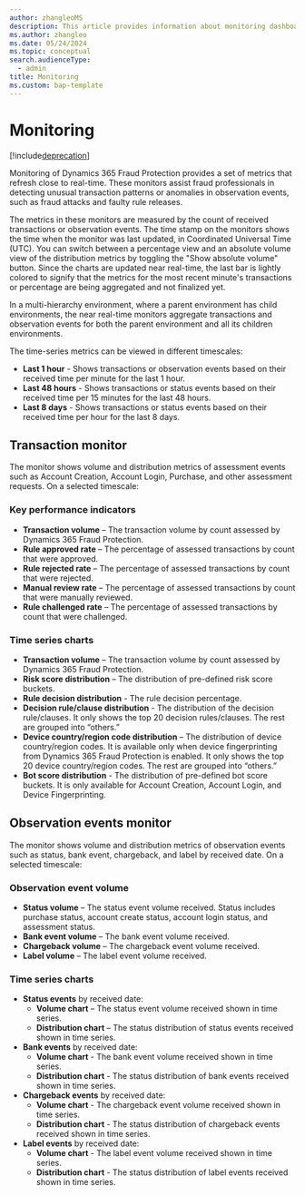 ```yaml
---
author: zhangleoMS
description: This article provides information about monitoring dashboards in Dynamics 365 Fraud Protection.
ms.author: zhangleo
ms.date: 05/24/2024
ms.topic: conceptual
search.audienceType:
  - admin
title: Monitoring
ms.custom: bap-template
---
```


# Monitoring

[!include[deprecation](includes/deprecation.md)]

Monitoring of Dynamics 365 Fraud Protection provides a set of metrics that refresh close to real-time. These monitors assist fraud professionals in detecting unusual transaction patterns or anomalies in observation events, such as fraud attacks and faulty rule releases.

The metrics in these monitors are measured by the count of received transactions or observation events. The time stamp on the monitors shows the time when the monitor was last updated, in Coordinated Universal Time (UTC). You can switch between a percentage view and an absolute volume view of the distribution metrics by toggling the "Show absolute volume" button. Since the charts are updated near real-time, the last bar is lightly colored to signify that the metrics for the most recent minute's transactions or percentage are being aggregated and not finalized yet.

In a multi-hierarchy environment, where a parent environment has child environments, the near real-time monitors aggregate transactions and observation events for both the parent environment and all its children environments. 

The time-series metrics can be viewed in different timescales: 
- **Last 1 hour** - Shows transactions or observation events based on their received time per minute for the last 1 hour.
- **Last 48 hours** - Shows transactions or status events based on their received time per 15 minutes for the last 48 hours.
- **Last 8 days** - Shows transactions or status events based on their received time per hour for the last 8 days.

## Transaction monitor
The monitor shows volume and distribution metrics of assessment events such as Account Creation, Account Login, Purchase, and other assessment requests. On a selected timescale: 
### Key performance indicators
- **Transaction volume** – The transaction volume by count assessed by Dynamics 365 Fraud Protection.
- **Rule approved rate** – The percentage of assessed transactions by count that were approved.
- **Rule rejected rate** – The percentage of assessed transactions by count that were rejected.
- **Manual review rate** – The percentage of assessed transactions by count that were manually reviewed.
- **Rule challenged rate** – The percentage of assessed transactions by count that were challenged.
### Time series charts
- **Transaction volume** – The transaction volume by count assessed by Dynamics 365 Fraud Protection.
- **Risk score distribution** – The distribution of pre-defined risk score buckets.
- **Rule decision distribution** - The rule decision percentage.
- **Decision rule/clause distribution** - The distribution of the decision rule/clauses. It only shows the top 20 decision rules/clauses. The rest are grouped into “others.”
- **Device country/region code distribution** – The distribution of device country/region codes. It is available only when device fingerprinting from Dynamics 365 Fraud Protection is enabled. It only shows the top 20 device country/region codes. The rest are grouped into “others.”
- **Bot score distribution** - The distribution of pre-defined bot score buckets. It is only available for Account Creation, Account Login, and Device Fingerprinting.

## Observation events monitor
The monitor shows volume and distribution metrics of observation events such as status, bank event, chargeback, and label by received date. On a selected timescale:

### Observation event volume
- **Status volume** – The status event volume received. Status includes purchase status, account create status, account login status, and assessment status. 
- **Bank event volume** – The bank event volume received.
- **Chargeback volume** – The chargeback event volume received.
- **Label volume** – The label event volume received.

### Time series charts
- **Status events** by received date:
  - **Volume chart** – The status event volume received shown in time series.
  - **Distribution chart** – The status distribution of status events received shown in time series.
- **Bank events** by received date:
  - **Volume chart** - The bank event volume received shown in time series.
  - **Distribution chart** - The status distribution of bank events received shown in time series.
- **Chargeback events** by received date:
  - **Volume chart** - The chargeback event volume received shown in time series.
  - **Distribution chart** - The status distribution of chargeback events received shown in time series.
- **Label events** by received date:
  - **Volume chart** - The label event volume received shown in time series.
  - **Distribution chart** - The status distribution of label events received shown in time series.

